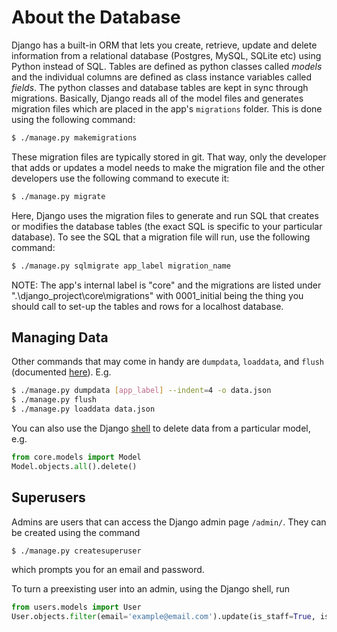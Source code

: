 # About the Database

Django has a built-in ORM that lets you create, retrieve, update and delete information from a relational database (Postgres, MySQL, SQLite etc) using Python instead of SQL. Tables are defined as python classes called *models* and the individual columns are defined as class instance variables called *fields*. The python classes and database tables are kept in sync through migrations. Basically, Django reads all of the model files and generates migration files which are placed in the app's `migrations` folder. This is done using the following command:
```sh
$ ./manage.py makemigrations
```
These migration files are typically stored in git. That way, only the developer that adds or updates a model needs to make the migration file and the other developers use the following command to execute it:
```sh
$ ./manage.py migrate
```
Here, Django uses the migration files to generate and run SQL that creates or modifies the database tables (the exact SQL is specific to your particular database). To see the SQL that a migration file will run, use the following command:
```sh
$ ./manage.py sqlmigrate app_label migration_name
```
NOTE: The app's internal label is "core" and the migrations are listed under ".\django_project\core\migrations" with 0001_initial being the thing you should call to set-up the tables and rows for a localhost database.

## Managing Data

Other commands that may come in handy are `dumpdata`, `loaddata`, and `flush` (documented [here](https://docs.djangoproject.com/en/stable/ref/django-admin/)). E.g.
```sh
$ ./manage.py dumpdata [app_label] --indent=4 -o data.json
$ ./manage.py flush
$ ./manage.py loaddata data.json
```

You can also use the Django [shell](https://docs.djangoproject.com/en/stable/ref/django-admin/#shell) to delete data from a particular model, e.g.
```py
from core.models import Model
Model.objects.all().delete()
```

## Superusers

Admins are users that can access the Django admin page `/admin/`. They can be created using the command
```sh
$ ./manage.py createsuperuser
```
which prompts you for an email and password.

To turn a preexisting user into an admin, using the Django shell, run
```py
from users.models import User
User.objects.filter(email='example@email.com').update(is_staff=True, is_superuser=True)
```
